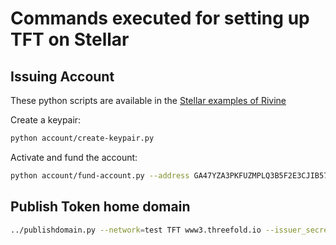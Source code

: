 # Commands executed for setting up TFT  on Stellar

## Issuing Account

These python scripts are available in the [Stellar examples of Rivine](https://github.com/threefoldtech/rivine/tree/master/research/stellar/examples/python)

Create a keypair:

```sh
python account/create-keypair.py
```

Activate and fund the account:

```sh
python account/fund-account.py --address GA47YZA3PKFUZMPLQ3B5F2E3CJIB57TGGU7SPCQT2WAEYKN766PWIMB3
```

## Publish Token home domain

```sh
../publishdomain.py --network=test TFT www3.threefold.io --issuer_secret=<Issuer secret>
```
